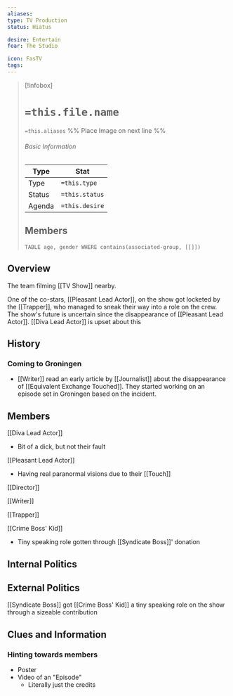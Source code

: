 ```yaml
---
aliases: 
type: TV Production
status: Hiatus

desire: Entertain
fear: The Studio

icon: FasTV
tags: 
---
```


> [!infobox]
> # `=this.file.name`
> `=this.aliases`
> %% Place Image on next line %%
> ###### Basic Information
> Type |  Stat |
> ---|---|
> Type | `=this.type` |
> Status | `=this.status` |
> Agenda | `=this.desire` |
> ## Members
>```dataview 
>TABLE age, gender WHERE contains(associated-group, [[]]) 
>```
## Overview
The team filming [[TV Show]] nearby. 

One of the co-stars, [[Pleasant Lead Actor]], on the show got locketed by the [[Trapper]], who managed to sneak their way into a role on the crew. The show's future is uncertain since the disappearance of [[Pleasant Lead Actor]]. [[Diva Lead Actor]] is upset about this


## History
### Coming to Groningen
- [[Writer]] read an early article by [[Journalist]] about the disappearance of [[Equivalent Exchange Touched]]. They started working on an episode set in Groningen based on the incident.  


## Members
[[Diva Lead Actor]]
- Bit of a dick, but not their fault

[[Pleasant Lead Actor]]
- Having real paranormal visions due to their [[Touch]]

[[Director]]

[[Writer]]

[[Trapper]]

[[Crime Boss' Kid]]
- Tiny speaking role gotten through [[Syndicate Boss]]' donation

## Internal Politics

## External Politics
[[Syndicate Boss]] got [[Crime Boss' Kid]] a tiny speaking role on the show through a sizeable contribution

## Clues and Information
### Hinting towards members
- Poster
- Video of an "Episode"
	- Literally just the credits